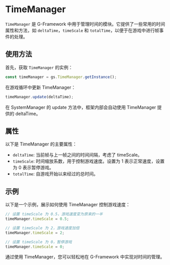 # TimeManager

`TimeManager` 是 G-Framework 中用于管理时间的模块。它提供了一些常用的时间属性和方法，如 `deltaTime`，`timeScale` 和 `totalTime`，以便于在游戏中进行帧事件的处理。

## 使用方法

首先，获取 `TimeManager` 的实例：

```typescript
const timeManager = gs.TimeManager.getInstance();
```

在游戏循环中更新 TimeManager：

```typescript
timeManager.update(deltaTime);
```

在 SystemManager 的 update 方法中，框架内部会自动使用 TimeManager 提供的 deltaTime。

## 属性

以下是 TimeManager 的主要属性：

- `deltaTime`: 当前帧与上一帧之间的时间间隔，考虑了 timeScale。
- `timeScale`: 时间缩放系数，用于控制游戏速度。设置为 1 表示正常速度，设置为 0 表示暂停游戏。
- `totalTime`: 自游戏开始以来经过的总时间。

## 示例

以下是一个示例，展示如何使用 TimeManager 控制游戏速度：

```ts
// 设置 timeScale 为 0.5，游戏速度变为原来的一半
timeManager.timeScale = 0.5;

// 设置 timeScale 为 2，游戏速度加倍
timeManager.timeScale = 2;

// 设置 timeScale 为 0，暂停游戏
timeManager.timeScale = 0;
```

通过使用 TimeManager，您可以轻松地在 G-Framework 中实现对时间的管理。
